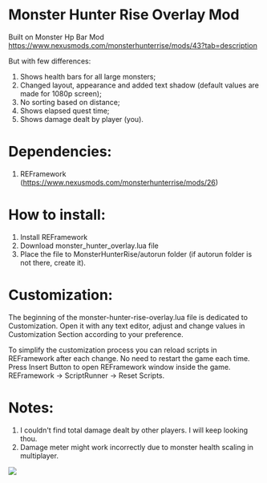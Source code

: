 # Monster Hunter Rise Overlay Mod

Built on Monster Hp Bar Mod https://www.nexusmods.com/monsterhunterrise/mods/43?tab=description

But with few differences:

1) Shows health bars for all large monsters;
2) Changed layout, appearance and added text shadow (default values are made for 1080p screen);
3) No sorting based on distance;
4) Shows elapsed quest time;
5) Shows damage dealt by player (you).

# Dependencies:
1) REFramework (https://www.nexusmods.com/monsterhunterrise/mods/26)

# How to install:
1) Install REFramework
2) Download monster_hunter_overlay.lua file
3) Place the file to MonsterHunterRise/autorun folder (if autorun folder is not there, create it).

# Customization:
The beginning of the monster-hunter-rise-overlay.lua file is dedicated to Customization. Open it with any text editor, adjust and change values in Customization Section according to your preference.

To simplify the customization process you can reload scripts in REFramework after each change. No need to restart the game each time. Press Insert Button to open REFramework window inside the game.
REFramework -> ScriptRunner -> Reset Scripts.

# Notes:
1) I couldn't find total damage dealt by other players. I will keep looking thou.
2) Damage meter might work incorrectly due to monster health scaling in multiplayer.

<img src="https://i.imgur.com/TSphQYb.png" />
